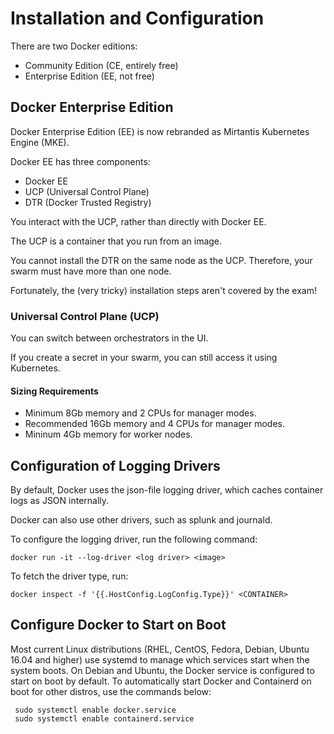 # Installation and Configuration

There are two Docker editions:

- Community Edition (CE, entirely free)
- Enterprise Edition (EE, not free)

## Docker Enterprise Edition

Docker Enterprise Edition (EE) is now rebranded as Mirtantis Kubernetes Engine (MKE).

Docker EE has three components:

- Docker EE
- UCP (Universal Control Plane)
- DTR (Docker Trusted Registry)

You interact with the UCP, rather than directly with Docker EE.

The UCP is a container that you run from an image.

You cannot install the DTR on the same node as the UCP. Therefore, your swarm must have more than one node.

Fortunately, the (very tricky) installation steps aren't covered by the exam!

### Universal Control Plane (UCP)

You can switch between orchestrators in the UI.

If you create a secret in your swarm, you can still access it using Kubernetes.

#### Sizing Requirements

- Minimum 8Gb memory and 2 CPUs for manager modes.
- Recommended 16Gb memory and 4 CPUs for manager modes.
- Mininum 4Gb memory for worker nodes.


## Configuration of Logging Drivers

By default, Docker uses the json-file logging driver, which caches container logs as JSON internally.

Docker can also use other drivers, such as splunk and journald.

To configure the logging driver, run the following command:

```
docker run -it --log-driver <log driver> <image>
```

To fetch the driver type, run:

```
docker inspect -f '{{.HostConfig.LogConfig.Type}}' <CONTAINER>
```

## Configure Docker to Start on Boot

Most current Linux distributions (RHEL, CentOS, Fedora, Debian, Ubuntu 16.04 and higher) use systemd to manage which services start when the system boots. On Debian and Ubuntu, the Docker service is configured to start on boot by default. To automatically start Docker and Containerd on boot for other distros, use the commands below:

```
 sudo systemctl enable docker.service
 sudo systemctl enable containerd.service
```
